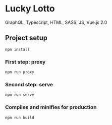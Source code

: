 # Lucky Lotto
GraphQL, Typescript, HTML, SASS, JS, Vue.js 2.0

## Project setup
```
npm install
```

### First step: proxy
```
npm run proxy
```

### Second step: serve
```
npm run serve
```

### Compiles and minifies for production
```
npm run build
```